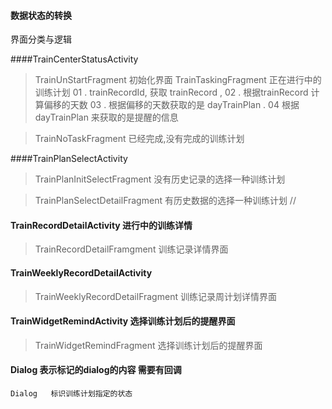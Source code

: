 

#### 数据状态的转换

界面分类与逻辑

####TrainCenterStatusActivity

>  TrainUnStartFragment  初始化界面
>  TrainTaskingFragment  正在进行中的训练计划
    01 . trainRecordId, 获取 trainRecord ,
    02 . 根据trainRecord 计算偏移的天数
    03 . 根据偏移的天数获取的是 dayTrainPlan .
    04   根据dayTrainPlan 来获取的是提醒的信息


>  TrainNoTaskFragment   已经完成,没有完成的训练计划


####TrainPlanSelectActivity

> TrainPlanInitSelectFragment  没有历史记录的选择一种训练计划

> TrainPlanSelectDetailFragment  有历史数据的选择一种训练计划   //


#### TrainRecordDetailActivity  进行中的训练详情

>  TrainRecordDetailFramgment  训练记录详情界面


#### TrainWeeklyRecordDetailActivity

>  TrainWeeklyRecordDetailFragment  训练记录周计划详情界面

#### TrainWidgetRemindActivity  选择训练计划后的提醒界面

>  TrainWidgetRemindFragment  选择训练计划后的提醒界面

#### Dialog  表示标记的dialog的内容 需要有回调

    Dialog   标识训练计划指定的状态